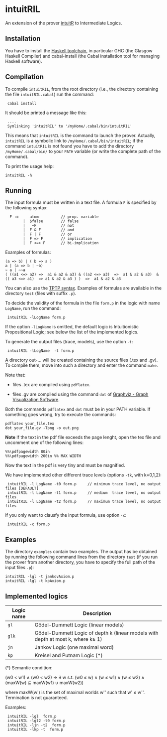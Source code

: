 intuitRIL
=========

An extension of the prover [intuitR](https://github.com/cfiorentini/intuitR) to Intermediate Logics.



Installation
------------

You have to install the [Haskell toolchain](https://www.haskell.org/downloads),
in particular GHC (the Glasgow Haskell Compiler)  and  cabal-install (the Cabal installation tool for managing Haskell software).


Compilation
-----------

To compile `intuitRIL`, from the  root directory (i.e., the directory containing the file  `intuitRIL.cabal`) run the command:

```console
 cabal install
```

It should be printed a message like this:

```console
 ....
 Symlinking 'intuitRIL' to '/myHome/.cabal/bin/intuitRIL'
```

This means that `intuitRIL` is the command to launch the prover. Actually,
`intuitRIL` is a symbolic link to    `/myHome/.cabal/bin/intuitRIL`; if
the command `intuitRIL` is not found you have to add the directory `/myHome/.cabal/bin/` to
your `PATH` variable (or write the complete path of the command).


To print the usage help:


```console
intuitRIL -h
```


Running
-------

The input formula must be written in a text file. A formula `F` is specified by the following syntax:

```console
  F :=     atom          // prop. variable
        |  $false        // false
        |   ~F           // not 
        |  F & F         // and
        |  F | F         // or
        |  F => F        // implication 
        |  F <=> F       // bi-implication
```
Examples of formulas:
```console
(a => b) | ( b => a )
a | (a => b | ~b)
~ a | ~~a
( ((a1 <=> a2) =>  a1 & a2 & a3) & ((a2 <=> a3)  =>  a1 & a2 & a3)  & (( a3 <=> a1)  => a1 & a2 & a3 ) )  =>  a1 & a2 & a3  
```

You can also use the [TPTP syntax](http://tptp.cs.miami.edu/TPTP/QuickGuide/Problems.html).
Examples of formulas are available in the directory `test` (files with suffix `.p`).

To decide the validity of the formula in the file `form.p` in the logic with name `LogName`, run the command:

```console
 intuitRIL -lLogName form.p
```
If the option `-lLogName` is omitted,  the default logic  is Intuitionistic Propositional Logic;
see below the list of the implemented logics.

To generate the output files (trace, models), use the option `-t`:

```console
 intuitRIL -lLogName  -t form.p
```

A directory out-...  will be created containing  the source files (.tex and .gv).
To compile them, move into such a directory and enter the command `make`.

Note that:

-  files .tex  are compiled using  `pdflatex`.

-  files .gv   are compiled using the command `dot` of
   [Graphviz - Graph Visualization Software](https://graphviz.org/).

Both the commands `pdflatex` and `dot` must be in your PATH variable.
If something goes wrong, try to execute the commands:

```console
pdflatex your_file.tex
dot your_file.gv -Tpng -o out.png
```

**Note**  If the  text in the pdf file exceeds  the page lenght,
open the  tex file and uncomment one of the following lines:

```console
%%\pdfpagewidth 80in  
%%\pdfpagewidth 200in %% MAX WIDTH
```

Now the text in the pdf is very tiny and must be magnified.

We have implemented other different  trace levels (options `-tk`, with k=0,1,2):

```console
 intuitRIL -l LogName -t0 form.p     // minimum trace level, no output files [DEFAULT]
 intuitRIL -l LogName -t1 form.p     // medium  trace level, no output files 
 intuitRIL -l LogName -t2 form.p     // maximum trace level, no output files 
```

If you only want to clausfy the input formula, use option `-c`:

```console
 intuitRIL -c form.p
```

Examples
--------

The directory `examples` contain two examples.
The output has be obtained by running the following command lines from the directory `test`
(if you run the prover from another directory, you have to specify the full path of the input files `.p`):

```console
intuitRIL -lgl -t jankovAxiom.p 
intuitRIL -lgl -t kpAxiom.p
```

Implemented logics
------------------



| Logic name  | Description                |
| ----------- | ---------------------------|
| `gl`        | G&ouml;del-Dummett Logic (linear models)  |
| `glk`       | G&ouml;del-Dummett Logic of depth k (linear models with depth at most k, where k&geq; 1)  |
| `jn`        | Jankov Logic (one maximal word)   |
| `kp`        | Kreisel and Putnam Logic      (*)  |

(*) Semantic condition:


 (w0 < w1)  &and;  (w0 < w2) &Implies;
 &Exists; w s.t. (w0 &leq; w) &and;  (w &leq; w1) &and; (w &leq; w2)  &and; (maxW(w) &subseteq;  maxW(w1) &cup;  maxW(w2))


where  maxW(w') is the set of maximal worlds w'' such that w' &leq; w''. Termination is not guaranteed.


Examples:

```console
 intuitRIL -lgl  form.p
 intuitRIL -lgl2 -t0 form.p
 intuitRIL -ljn -t2  form.p
 intuitRIL -lkp -t  form.p
```